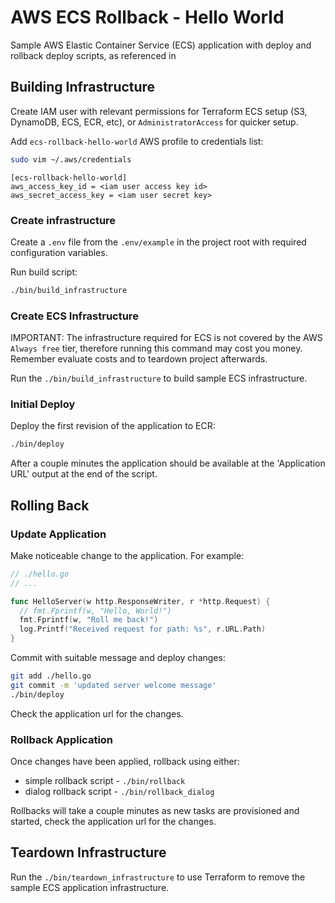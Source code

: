 # AWS ECS Rollback - Hello World

Sample AWS Elastic Container Service (ECS) application with deploy and rollback deploy scripts, as referenced in <add blog post link>

## Building Infrastructure

Create IAM user with relevant permissions for Terraform ECS setup (S3, DynamoDB, ECS, ECR, etc), or `AdministratorAccess` for quicker setup.

Add `ecs-rollback-hello-world` AWS profile to credentials list:

```sh
sudo vim ~/.aws/credentials
```

```
[ecs-rollback-hello-world]
aws_access_key_id = <iam user access key id>
aws_secret_access_key = <iam user secret key>
```

### Create infrastructure

Create a `.env` file from the `.env/example` in the project root with required configuration variables.

Run build script:

```sh
./bin/build_infrastructure
```

### Create ECS Infrastructure

IMPORTANT: The infrastructure required for ECS is not covered by the AWS `Always free` tier, therefore running this command may cost you money. Remember evaluate costs and to teardown project afterwards.

Run the `./bin/build_infrastructure` to build sample ECS infrastructure.

### Initial Deploy

Deploy the first revision of the application to ECR:

```sh
./bin/deploy
```

After a couple minutes the application should be available at the 'Application URL' output at the end of the script.

## Rolling Back

### Update Application

Make noticeable change to the application. For example:

```go
// ./hello.go
// ...

func HelloServer(w http.ResponseWriter, r *http.Request) {
  // fmt.Fprintf(w, "Hello, World!")
  fmt.Fprintf(w, "Roll me back!")
  log.Printf("Received request for path: %s", r.URL.Path)
}
```

Commit with suitable message and deploy changes:

```sh
git add ./hello.go
git commit -m 'updated server welcome message'
./bin/deploy
```

Check the application url for the changes.

### Rollback Application

Once changes have been applied, rollback using either:

- simple rollback script - `./bin/rollback`
- dialog rollback script - `./bin/rollback_dialog`

Rollbacks will take a couple minutes as new tasks are provisioned and started, check the application url for the changes.

## Teardown Infrastructure

Run the `./bin/teardown_infrastructure` to use Terraform to remove the sample ECS application infrastructure.
